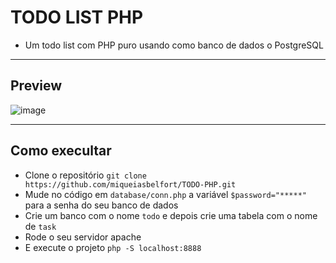 # TODO LIST PHP
* Um todo list com PHP puro usando como banco de dados o PostgreSQL
____
## Preview

![image](https://github.com/miqueiasbelfort/TODO-PHP/assets/79981066/f9b5d336-0530-4e4d-82e4-9aafd28f22bb)

____

## Como execultar
* Clone o repositório ``git clone https://github.com/miqueiasbelfort/TODO-PHP.git``
* Mude no código em ``database/conn.php`` a variável ``$password="*****"`` para a senha do seu banco de dados
* Crie um banco com o nome ``todo`` e depois crie uma tabela com o nome de ``task``
* Rode o seu servidor apache
* E execute o projeto ``php -S localhost:8888``
